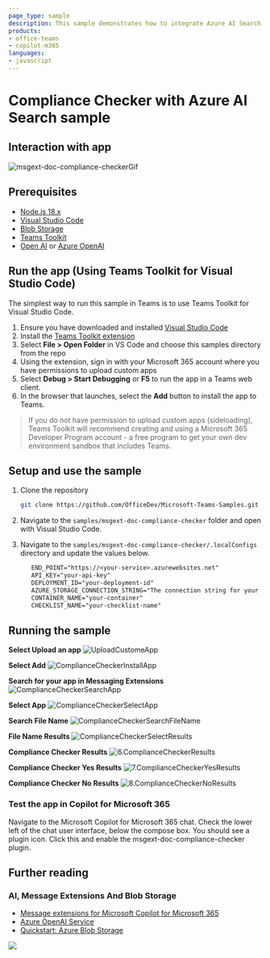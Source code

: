 ```yaml
---
page_type: sample
description: This sample demonstrates how to integrate Azure AI Search in a Teams message extension to compare a contract proposal against a guidance policy checklist to see if the proposal complies with the guidance. It uses Teams Toolkit for Visual Studio Code and JavaScript, and the message extension can be used as a plugin in Microsoft Copilot for Microsoft 365.
products:
- office-teams
- copilot-m365
languages:
- javascript
---
```


# Compliance Checker with Azure AI Search sample

## Interaction with app

 ![msgext-doc-compliance-checkerGif](Images/msgext-doc-compliance-checkerGif.gif)

## Prerequisites

- [Node.js 18.x](https://nodejs.org/download/release/v18.18.2/)
- [Visual Studio Code](https://code.visualstudio.com/)
- [Blob Storage](https://learn.microsoft.com/en-us/azure/storage/blobs/storage-quickstart-blobs-portal)
- [Teams Toolkit](https://marketplace.visualstudio.com/items?itemName=TeamsDevApp.ms-teams-vscode-extension)
- [Open AI](https://platform.openai.com/docs/quickstart/build-your-application) or [Azure OpenAI]([https://azure.microsoft.com/free/](https://learn.microsoft.com/en-us/azure/ai-services/openai/quickstart?tabs=command-line&pivots=programming-language-studio))

## Run the app (Using Teams Toolkit for Visual Studio Code)

The simplest way to run this sample in Teams is to use Teams Toolkit for Visual Studio Code.

1. Ensure you have downloaded and installed [Visual Studio Code](https://code.visualstudio.com/docs/setup/setup-overview)
1. Install the [Teams Toolkit extension](https://marketplace.visualstudio.com/items?itemName=TeamsDevApp.ms-teams-vscode-extension)
1. Select **File > Open Folder** in VS Code and choose this samples directory from the repo
1. Using the extension, sign in with your Microsoft 365 account where you have permissions to upload custom apps
1. Select **Debug > Start Debugging** or **F5** to run the app in a Teams web client.
1. In the browser that launches, select the **Add** button to install the app to Teams.

> If you do not have permission to upload custom apps (sideloading), Teams Toolkit will recommend creating and using a Microsoft 365 Developer Program account - a free program to get your own dev environment sandbox that includes Teams.

## Setup and use the sample
1) Clone the repository

    ```bash
    git clone https://github.com/OfficeDev/Microsoft-Teams-Samples.git
    ```
1) Navigate to the `samples/msgext-doc-compliance-checker` folder and open with Visual Studio Code.

1) Navigate to the `samples/msgext-doc-compliance-checker/.localConfigs` directory and update the values below.

   ```txt
      END_POINT="https://<your-service>.azurewebsites.net"
      API_KEY="your-api-key"
      DEPLOYMENT_ID="your-deployment-id"
      AZURE_STORAGE_CONNECTION_STRING="The connection string for your Azure Storage account."
      CONTAINER_NAME="your-container"
      CHECKLIST_NAME="your-checklist-name"
   ```

## Running the sample

**Select Upload an app**
![UploadCustomeApp](Images/0.UploadCustomeApp.png)

**Select Add**
![ComplianceCheckerInstallApp](Images/1.ComplianceCheckerInstallApp.png)

**Search for your app in Messaging Extensions**
![ComplianceCheckerSearchApp](Images/2.ComplianceCheckerSearchApp.png)

**Select App**
![ComplianceCheckerSelectApp](Images/3.ComplianceCheckerSelectApp.png)

**Search File Name**
![ComplianceCheckerSearchFileName](Images/4.ComplianceCheckerSearchFileName.png)

**File Name Results**
![ComplianceCheckerSelectResults](Images/5.ComplianceCheckerSelectResults.png)

**Compliance Checker Results**
![6.ComplianceCheckerResults](Images/6.ComplianceCheckerResults.png)

**Compliance Checker Yes Results**
![7.ComplianceCheckerYesResults](Images/7.ComplianceCheckerYesResults.png)

**Compliance Checker No Results**
![8.ComplianceCheckerNoResults](Images/8.ComplianceCheckerNoResults.png)

### Test the app in Copilot for Microsoft 365
Navigate to the Microsoft Copilot for Microsoft 365 chat. Check the lower left of the chat user interface, below the compose box. You should see a plugin icon. Click this and enable the msgext-doc-compliance-checker plugin.

## Further reading

### AI, Message Extensions And Blob Storage

- [Message extensions for Microsoft Copilot for Microsoft 365](https://learn.microsoft.com/en-us/microsoft-365-copilot/extensibility/overview-message-extension-bot)
- [Azure OpenAI Service](https://learn.microsoft.com/azure/ai-services/openai/overview)
- [Quickstart: Azure Blob Storage](https://learn.microsoft.com/azure/storage/blobs/storage-quickstart-blobs-nodejs?tabs=managed-identity%2Croles-azure-portal%2Csign-in-azure-cli)

<img src="https://pnptelemetry.azurewebsites.net/microsoft-teams-samples/samples/msgext-doc-compliance-checker" />